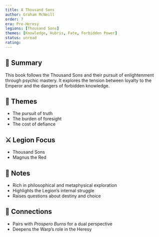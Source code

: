 ```yaml
---
title: A Thousand Sons  
author: Graham McNeill  
order: 7  
era: Pre-Heresy  
legions: [Thousand Sons]  
themes: [Knowledge, Hubris, Fate, Forbidden Power]  
status: unread  
rating:  
---
```


## 🧭 Summary  
This book follows the Thousand Sons and their pursuit of enlightenment through psychic mastery. It explores the tension between loyalty to the Emperor and the dangers of forbidden knowledge.

## 🧠 Themes  
- The pursuit of truth  
- The burden of foresight  
- The cost of defiance  

## ⚔️ Legion Focus  
- Thousand Sons  
- Magnus the Red  

## 📝 Notes  
- Rich in philosophical and metaphysical exploration  
- Highlights the Legion’s internal struggle  
- Raises questions about destiny and choice  

## 🔗 Connections  
- Pairs with *Prospero Burns* for a dual perspective  
- Deepens the Warp’s role in the Heresy  